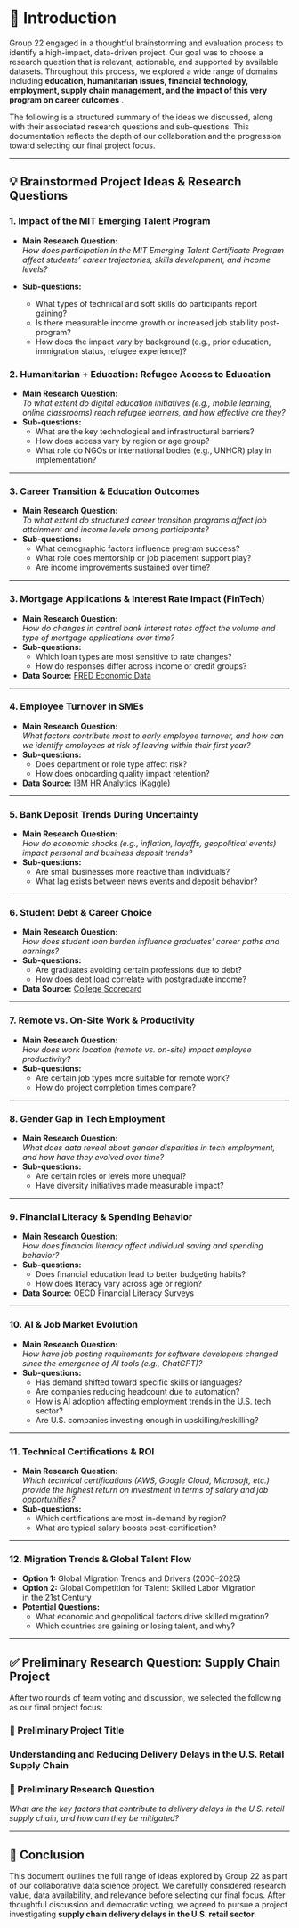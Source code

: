 
# 📝 Introduction

 Group 22 engaged in a thoughtful brainstorming and evaluation process to
 identify a high-impact, data-driven project. Our goal was to choose a research
 question that is relevant, actionable, and supported by available datasets.
 Throughout this process, we explored a wide range of domains including
 **education, humanitarian issues, financial technology, employment, supply
 chain management, and the impact of this very program on career outcomes**
.

The following is a structured summary of the ideas we discussed, along with
their associated research questions and sub-questions. This documentation reflects
the depth of our collaboration and the progression toward selecting our final
project focus.

---

## 💡 Brainstormed Project Ideas & Research Questions

### 1. **Impact of the MIT Emerging Talent Program**

- **Main Research Question:**  
  *How does participation in the MIT Emerging Talent Certificate Program affect
  students’ career trajectories, skills development, and income levels?*

- **Sub-questions:**
  - What types of technical and soft skills do participants report gaining?
  - Is there measurable income growth or increased job stability post-program?
  - How does the impact vary by background (e.g., prior education, immigration
    status, refugee experience)?

### 2. **Humanitarian + Education: Refugee Access to Education**

- **Main Research Question:**  
  *To what extent do digital education initiatives (e.g., mobile learning,
  online classrooms) reach refugee learners, and how effective are they?*
- **Sub-questions:**
  - What are the key technological and infrastructural barriers?
  - How does access vary by region or age group?
  - What role do NGOs or international bodies (e.g., UNHCR) play in implementation?

---

### 3. **Career Transition & Education Outcomes**

- **Main Research Question:**  
  *To what extent do structured career transition programs affect job attainment
  and income levels among participants?*
- **Sub-questions:**
  - What demographic factors influence program success?
  - What role does mentorship or job placement support play?
  - Are income improvements sustained over time?

---

### 3. **Mortgage Applications & Interest Rate Impact (FinTech)**

- **Main Research Question:**  
  *How do changes in central bank interest rates affect the volume and type of
  mortgage applications over time?*
- **Sub-questions:**
  - Which loan types are most sensitive to rate changes?
  - How do responses differ across income or credit groups?
- **Data Source:** [FRED Economic Data](https://fred.stlouisfed.org/)

---

### 4. **Employee Turnover in SMEs**

- **Main Research Question:**  
  *What factors contribute most to early employee turnover, and how can we identify
  employees at risk of leaving within their first year?*
- **Sub-questions:**
  - Does department or role type affect risk?
  - How does onboarding quality impact retention?
- **Data Source:** IBM HR Analytics (Kaggle)

---

### 5. **Bank Deposit Trends During Uncertainty**

- **Main Research Question:**  
  *How do economic shocks (e.g., inflation, layoffs, geopolitical events) impact
  personal and business deposit trends?*
- **Sub-questions:**
  - Are small businesses more reactive than individuals?
  - What lag exists between news events and deposit behavior?

---

### 6. **Student Debt & Career Choice**

- **Main Research Question:**  
  *How does student loan burden influence graduates’ career paths and earnings?*
- **Sub-questions:**
  - Are graduates avoiding certain professions due to debt?
  - How does debt load correlate with postgraduate income?
- **Data Source:** [College Scorecard](https://collegescorecard.ed.gov/data/)

---

### 7. **Remote vs. On-Site Work & Productivity**

- **Main Research Question:**  
  *How does work location (remote vs. on-site) impact employee productivity?*
- **Sub-questions:**
  - Are certain job types more suitable for remote work?
  - How do project completion times compare?

---

### 8. **Gender Gap in Tech Employment**

- **Main Research Question:**  
  *What does data reveal about gender disparities in tech employment, and how have
  they evolved over time?*
- **Sub-questions:**
  - Are certain roles or levels more unequal?
  - Have diversity initiatives made measurable impact?

---

### 9. **Financial Literacy & Spending Behavior**

- **Main Research Question:**  
  *How does financial literacy affect individual saving and spending behavior?*
- **Sub-questions:**
  - Does financial education lead to better budgeting habits?
  - How does literacy vary across age or region?
- **Data Source:** OECD Financial Literacy Surveys

---

### 10. **AI & Job Market Evolution**

- **Main Research Question:**  
  *How have job posting requirements for software developers changed since the
  emergence of AI tools (e.g., ChatGPT)?*
- **Sub-questions:**
  - Has demand shifted toward specific skills or languages?
  - Are companies reducing headcount due to automation?
  - How is AI adoption affecting employment trends in the U.S. tech sector?
  - Are U.S. companies investing enough in upskilling/reskilling?

---

### 11. **Technical Certifications & ROI**

- **Main Research Question:**  
  *Which technical certifications (AWS, Google Cloud, Microsoft, etc.) provide the
  highest return on investment in terms of salary and job opportunities?*
- **Sub-questions:**
  - Which certifications are most in-demand by region?
  - What are typical salary boosts post-certification?

---

### 12. **Migration Trends & Global Talent Flow**

- **Option 1:** Global Migration Trends and Drivers (2000–2025)  
- **Option 2:** Global Competition for Talent: Skilled Labor Migration  
  in the 21st Century  
- **Potential Questions:**
  - What economic and geopolitical factors drive skilled migration?
  - Which countries are gaining or losing talent, and why?

---

## ✅ Preliminary Research Question: Supply Chain Project

After two rounds of team voting and discussion, we selected the following as our
final project focus:

### 🧪  Preliminary Project Title

### Understanding and Reducing Delivery Delays in the U.S. Retail Supply Chain

### 🔬  Preliminary Research Question

*What are the key factors that contribute to delivery delays in the U.S. retail supply
chain, and how can they be mitigated?*

---

## 📍 Conclusion

This document outlines the full range of ideas explored by Group 22 as part of our
collaborative data science project. We carefully considered research value, data
availability, and relevance before selecting our final focus. After thoughtful
discussion and democratic voting, we agreed to pursue a project investigating
**supply chain delivery delays in the U.S. retail sector**.
